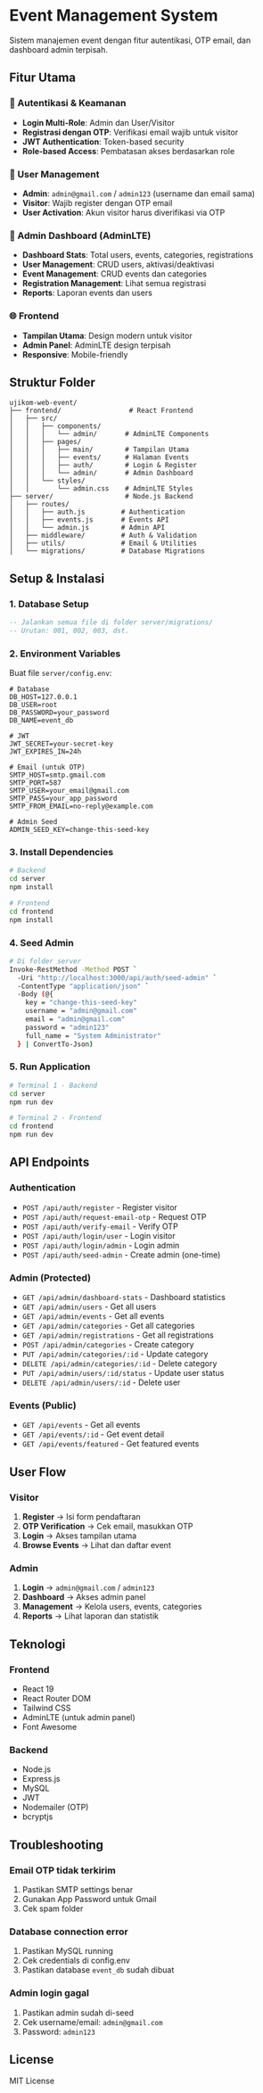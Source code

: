# Event Management System

Sistem manajemen event dengan fitur autentikasi, OTP email, dan dashboard admin terpisah.

## Fitur Utama

### 🔐 Autentikasi & Keamanan
- **Login Multi-Role**: Admin dan User/Visitor
- **Registrasi dengan OTP**: Verifikasi email wajib untuk visitor
- **JWT Authentication**: Token-based security
- **Role-based Access**: Pembatasan akses berdasarkan role

### 👥 User Management
- **Admin**: `admin@gmail.com` / `admin123` (username dan email sama)
- **Visitor**: Wajib register dengan OTP email
- **User Activation**: Akun visitor harus diverifikasi via OTP

### 🎯 Admin Dashboard (AdminLTE)
- **Dashboard Stats**: Total users, events, categories, registrations
- **User Management**: CRUD users, aktivasi/deaktivasi
- **Event Management**: CRUD events dan categories
- **Registration Management**: Lihat semua registrasi
- **Reports**: Laporan events dan users

### 🌐 Frontend
- **Tampilan Utama**: Design modern untuk visitor
- **Admin Panel**: AdminLTE design terpisah
- **Responsive**: Mobile-friendly

## Struktur Folder

```
ujikom-web-event/
├── frontend/                 # React Frontend
│   ├── src/
│   │   ├── components/
│   │   │   └── admin/       # AdminLTE Components
│   │   ├── pages/
│   │   │   ├── main/        # Tampilan Utama
│   │   │   ├── events/      # Halaman Events
│   │   │   ├── auth/        # Login & Register
│   │   │   └── admin/       # Admin Dashboard
│   │   └── styles/
│   │       └── admin.css    # AdminLTE Styles
├── server/                  # Node.js Backend
│   ├── routes/
│   │   ├── auth.js         # Authentication
│   │   ├── events.js       # Events API
│   │   └── admin.js        # Admin API
│   ├── middleware/         # Auth & Validation
│   ├── utils/              # Email & Utilities
│   └── migrations/         # Database Migrations
```

## Setup & Instalasi

### 1. Database Setup
```sql
-- Jalankan semua file di folder server/migrations/
-- Urutan: 001, 002, 003, dst.
```

### 2. Environment Variables
Buat file `server/config.env`:
```env
# Database
DB_HOST=127.0.0.1
DB_USER=root
DB_PASSWORD=your_password
DB_NAME=event_db

# JWT
JWT_SECRET=your-secret-key
JWT_EXPIRES_IN=24h

# Email (untuk OTP)
SMTP_HOST=smtp.gmail.com
SMTP_PORT=587
SMTP_USER=your_email@gmail.com
SMTP_PASS=your_app_password
SMTP_FROM_EMAIL=no-reply@example.com

# Admin Seed
ADMIN_SEED_KEY=change-this-seed-key
```

### 3. Install Dependencies
```bash
# Backend
cd server
npm install

# Frontend
cd frontend
npm install
```

### 4. Seed Admin
```bash
# Di folder server
Invoke-RestMethod -Method POST `
  -Uri "http://localhost:3000/api/auth/seed-admin" `
  -ContentType "application/json" `
  -Body (@{
    key = "change-this-seed-key"
    username = "admin@gmail.com"
    email = "admin@gmail.com"
    password = "admin123"
    full_name = "System Administrator"
  } | ConvertTo-Json)
```

### 5. Run Application
```bash
# Terminal 1 - Backend
cd server
npm run dev

# Terminal 2 - Frontend
cd frontend
npm run dev
```

## API Endpoints

### Authentication
- `POST /api/auth/register` - Register visitor
- `POST /api/auth/request-email-otp` - Request OTP
- `POST /api/auth/verify-email` - Verify OTP
- `POST /api/auth/login/user` - Login visitor
- `POST /api/auth/login/admin` - Login admin
- `POST /api/auth/seed-admin` - Create admin (one-time)

### Admin (Protected)
- `GET /api/admin/dashboard-stats` - Dashboard statistics
- `GET /api/admin/users` - Get all users
- `GET /api/admin/events` - Get all events
- `GET /api/admin/categories` - Get all categories
- `GET /api/admin/registrations` - Get all registrations
- `POST /api/admin/categories` - Create category
- `PUT /api/admin/categories/:id` - Update category
- `DELETE /api/admin/categories/:id` - Delete category
- `PUT /api/admin/users/:id/status` - Update user status
- `DELETE /api/admin/users/:id` - Delete user

### Events (Public)
- `GET /api/events` - Get all events
- `GET /api/events/:id` - Get event detail
- `GET /api/events/featured` - Get featured events

## User Flow

### Visitor
1. **Register** → Isi form pendaftaran
2. **OTP Verification** → Cek email, masukkan OTP
3. **Login** → Akses tampilan utama
4. **Browse Events** → Lihat dan daftar event

### Admin
1. **Login** → `admin@gmail.com` / `admin123`
2. **Dashboard** → Akses admin panel
3. **Management** → Kelola users, events, categories
4. **Reports** → Lihat laporan dan statistik

## Teknologi

### Frontend
- React 19
- React Router DOM
- Tailwind CSS
- AdminLTE (untuk admin panel)
- Font Awesome

### Backend
- Node.js
- Express.js
- MySQL
- JWT
- Nodemailer (OTP)
- bcryptjs

## Troubleshooting

### Email OTP tidak terkirim
1. Pastikan SMTP settings benar
2. Gunakan App Password untuk Gmail
3. Cek spam folder

### Database connection error
1. Pastikan MySQL running
2. Cek credentials di config.env
3. Pastikan database `event_db` sudah dibuat

### Admin login gagal
1. Pastikan admin sudah di-seed
2. Cek username/email: `admin@gmail.com`
3. Password: `admin123`

## License

MIT License
